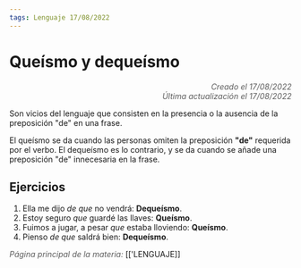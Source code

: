 ```yaml
---
tags: Lenguaje 17/08/2022
---
```


# Queísmo y dequeísmo
<div style="text-align: right; opacity: 0.7; font-style: italic;">Creado el 17/08/2022</div>
<div style="text-align: right; opacity: 0.7; font-style: italic;">Última actualización el 17/08/2022</div>

Son vicios del lenguaje que consisten en la presencia o la ausencia de la preposición "de" en una frase.

El queísmo se da cuando las personas omiten la preposición **"de"** requerida por el verbo.
El dequeísmo es lo contrario, y se da cuando se añade una preposición "de" innecesaria en la frase.

## Ejercicios

1. Ella me dijo *de que* no vendrá: **Dequeísmo**.
2. Estoy seguro *que* guardé las llaves: **Queísmo**.
3. Fuimos a jugar, a pesar *que* estaba lloviendo: **Queísmo**.
4. Pienso *de que* saldrá bien: **Dequeísmo**.

<span style="opacity: 0.7; font-style: italic;">Página principal de la materia:</span> [['LENGUAJE]]